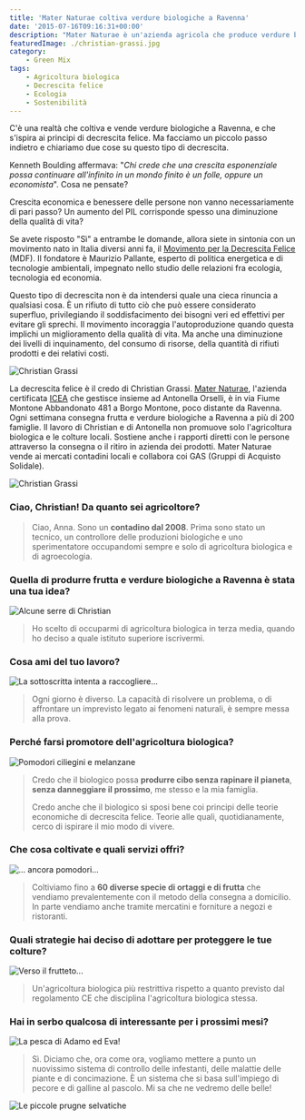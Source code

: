 ```yaml
---
title: 'Mater Naturae coltiva verdure biologiche a Ravenna'
date: '2015-07-16T09:16:31+00:00'
description: "Mater Naturae è un'azienda agricola che produce verdure biologiche a Ravenna e che promuove i principi della decrescita felice."
featuredImage: ./christian-grassi.jpg
category:
    - Green Mix
tags:
    - Agricoltura biologica
    - Decrescita felice
    - Ecologia
    - Sostenibilità
---
```


C'è una realtà che coltiva e vende verdure biologiche a Ravenna, e che s'ispira ai principi di decrescita felice.
Ma facciamo un piccolo passo indietro e chiariamo due cose su questo tipo di decrescita.

Kenneth Boulding affermava: "_Chi crede che una crescita esponenziale possa continuare all'infinito in un mondo finito è un folle, oppure un economista_". Cosa ne pensate?

Crescita economica e benessere delle persone non vanno necessariamente di pari passo?
Un aumento del PIL corrisponde spesso una diminuzione della qualità di vita?

Se avete risposto "Sì" a entrambe le domande, allora siete in sintonia con un movimento nato in Italia diversi anni fa, il [Movimento per la Decrescita Felice](http://decrescitafelice.it) (MDF).
Il fondatore è Maurizio Pallante, esperto di politica energetica e di tecnologie ambientali, impegnato nello studio delle relazioni fra ecologia, tecnologia ed economia.

Questo tipo di decrescita non è da intendersi quale una cieca rinuncia a qualsiasi cosa.
È un rifiuto di tutto ciò che può essere considerato superfluo, privilegiando il soddisfacimento dei bisogni veri ed effettivi per evitare gli sprechi.
Il movimento incoraggia l'autoproduzione quando questa implichi un miglioramento della qualità di vita. Ma anche una diminuzione dei livelli di inquinamento, del consumo di risorse, della quantità di rifiuti prodotti e dei relativi costi.

![Christian Grassi](./christian-cassetta-1.jpg)

La decrescita felice è il credo di Christian Grassi.
[Mater Naturae](https://www.facebook.com/mater.naturae?fref=ts), l'azienda certificata [ICEA](http://www.icea.info/it/) che gestisce insieme ad Antonella Orselli, è in via Fiume Montone Abbandonato 481 a Borgo Montone, poco distante da Ravenna.
Ogni settimana consegna frutta e verdure biologiche a Ravenna a più di 200 famiglie.
Il lavoro di Christian e di Antonella non promuove solo l'agricoltura biologica e le colture locali. Sostiene anche i rapporti diretti con le persone attraverso la consegna o il ritiro in azienda dei prodotti.
Mater Naturae vende ai mercati contadini locali e collabora coi GAS (Gruppi di Acquisto Solidale).

![Christian Grassi](./christian-cassetta-2.jpg)

### Ciao, Christian! Da quanto sei agricoltore?

> Ciao, Anna. Sono un **contadino dal 2008**. Prima sono stato un tecnico, un controllore delle produzioni biologiche e uno sperimentatore occupandomi sempre e solo di agricoltura biologica e di agroecologia.

### Quella di produrre frutta e verdure biologiche a Ravenna è stata una tua idea?

![Alcune serre di Christian](./serra-2.jpg)

> Ho scelto di occuparmi di agricoltura biologica in terza media, quando ho deciso a quale istituto superiore iscrivermi.

### Cosa ami del tuo lavoro?

![La sottoscritta intenta a raccogliere...](./serra-1.jpg)

> Ogni giorno è diverso. La capacità di risolvere un problema, o di affrontare un imprevisto legato ai fenomeni naturali, è sempre messa alla prova.

### Perché farsi promotore dell'agricoltura biologica?

![Pomodori ciliegini e melanzane](./serra-3.jpg)

> Credo che il biologico possa **produrre cibo senza rapinare il pianeta**, **senza danneggiare il prossimo**, me stesso e la mia famiglia.
>
> Credo anche che il biologico si sposi bene coi principi delle teorie economiche di decrescita felice. Teorie alle quali, quotidianamente, cerco di ispirare il mio modo di vivere.

### Che cosa coltivate e quali servizi offri?

![... ancora pomodori...](./serra-4.jpg)

> Coltiviamo fino a **60 diverse specie di ortaggi e di frutta** che vendiamo prevalentemente con il metodo della consegna a domicilio. In parte vendiamo anche tramite mercatini e forniture a negozi e ristoranti.

### Quali strategie hai deciso di adottare per proteggere le tue colture?

![Verso il frutteto...](./frutteto.jpg)

> Un'agricoltura biologica più restrittiva rispetto a quanto previsto dal regolamento CE che disciplina l'agricoltura biologica stessa.

### Hai in serbo qualcosa di interessante per i prossimi mesi?

![La pesca di Adamo ed Eva!](./pesca.jpg)

> Sì. Diciamo che, ora come ora, vogliamo mettere a punto un nuovissimo sistema di controllo delle infestanti, delle malattie delle piante e di concimazione. È un sistema che si basa sull'impiego di pecore e di galline al pascolo. Mi sa che ne vedremo delle belle!

![Le piccole prugne selvatiche](./prugne.jpg)
